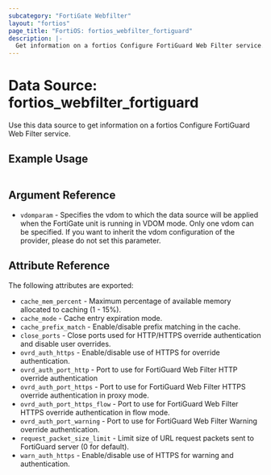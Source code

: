 ```yaml
---
subcategory: "FortiGate Webfilter"
layout: "fortios"
page_title: "FortiOS: fortios_webfilter_fortiguard"
description: |-
  Get information on a fortios Configure FortiGuard Web Filter service.
---
```


# Data Source: fortios_webfilter_fortiguard
Use this data source to get information on a fortios Configure FortiGuard Web Filter service.


## Example Usage

```hcl

```

## Argument Reference

* `vdomparam` - Specifies the vdom to which the data source will be applied when the FortiGate unit is running in VDOM mode. Only one vdom can be specified. If you want to inherit the vdom configuration of the provider, please do not set this parameter.

## Attribute Reference

The following attributes are exported:

* `cache_mem_percent` - Maximum percentage of available memory allocated to caching (1 - 15%).
* `cache_mode` - Cache entry expiration mode.
* `cache_prefix_match` - Enable/disable prefix matching in the cache.
* `close_ports` - Close ports used for HTTP/HTTPS override authentication and disable user overrides.
* `ovrd_auth_https` - Enable/disable use of HTTPS for override authentication.
* `ovrd_auth_port_http` - Port to use for FortiGuard Web Filter HTTP override authentication
* `ovrd_auth_port_https` - Port to use for FortiGuard Web Filter HTTPS override authentication in proxy mode.
* `ovrd_auth_port_https_flow` - Port to use for FortiGuard Web Filter HTTPS override authentication in flow mode.
* `ovrd_auth_port_warning` - Port to use for FortiGuard Web Filter Warning override authentication.
* `request_packet_size_limit` - Limit size of URL request packets sent to FortiGuard server (0 for default).
* `warn_auth_https` - Enable/disable use of HTTPS for warning and authentication.
